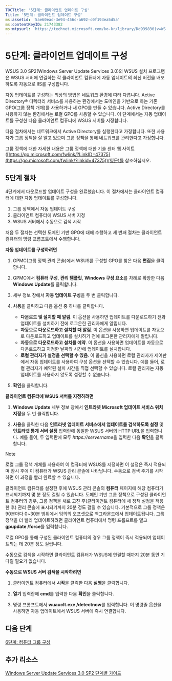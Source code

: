 ```yaml
---
TOCTitle: '5단계: 클라이언트 업데이트 구성'
Title: '5단계: 클라이언트 업데이트 구성'
ms:assetid: '5ae60ead-3e94-456c-a692-c0f193ea5d5a'
ms:contentKeyID: 21743382
ms:mtpsurl: 'https://technet.microsoft.com/ko-kr/library/Dd939830(v=WS.10)'
---
```


5단계: 클라이언트 업데이트 구성
===============================

WSUS 3.0 SP2(Windows Server Update Services 3.0)의 WSUS 설치 프로그램은 WSUS 서버에 연결하는 각 클라이언트 컴퓨터에 자동 업데이트의 최신 버전을 배포하도록 자동으로 IIS를 구성합니다.

자동 업데이트를 구성하는 최상의 방법은 네트워크 환경에 따라 다릅니다. Active Directory® 디렉터리 서비스를 사용하는 환경에서는 도메인을 기반으로 하는 기존 GPO(그룹 정책 개체)를 사용하거나 새 GPO를 만들 수 있습니다. Active Directory를 사용하지 않는 환경에서는 로컬 GPO를 사용할 수 있습니다. 이 단계에서는 자동 업데이트를 구성한 다음 클라이언트 컴퓨터에 WSUS 서버를 지정합니다.

다음 절차에서는 네트워크에서 Active Directory를 실행한다고 가정합니다. 또한 사용자가 그룹 정책을 잘 알고 있으며 그룹 정책을 통해 네트워크를 관리한다고 가정합니다.

그룹 정책에 대한 자세한 내용은 그룹 정책에 대한 기술 센터 웹 사이트([https://go.microsoft.com/fwlink/?LinkID=47375](https://go.microsoft.com/fwlink/?linkid=47375))(영문)를 참조하십시오.

5단계 절차
----------

4단계에서 다운로드할 업데이트 구성을 완료했습니다. 이 절차에서는 클라이언트 컴퓨터에 대한 자동 업데이트를 구성합니다.

1.  그룹 정책에서 자동 업데이트 구성
2.  클라이언트 컴퓨터에 WSUS 서버 지정
3.  WSUS 서버에서 수동으로 검색 시작

처음 두 절차는 선택한 도메인 기반 GPO에 대해 수행하고 세 번째 절차는 클라이언트 컴퓨터의 명령 프롬프트에서 수행합니다.

**자동 업데이트를 구성하려면**
1.  GPMC(그룹 정책 관리 콘솔)에서 WSUS를 구성할 GPO를 찾은 다음 **편집**을 클릭합니다.

2.  GPMC에서 **컴퓨터 구성**, **관리 템플릿**, **Windows 구성 요소**를 차례로 확장한 다음 **Windows Update**를 클릭합니다.

3.  세부 정보 창에서 **자동 업데이트 구성**을 두 번 클릭합니다.

4.  **사용**을 클릭하고 다음 옵션 중 하나를 클릭합니다.

    -   **다운로드 및 설치할 때 알림**. 이 옵션을 사용하면 업데이트를 다운로드하기 전과 업데이트를 설치하기 전에 로그온한 관리자에게 알립니다.
    -   **자동으로 다운로드하고 설치할 때 알림**. 이 옵션을 사용하면 업데이트를 자동으로 다운로드하고 업데이트를 설치하기 전에 로그온한 관리자에게 알립니다.
    -   **자동으로 다운로드하고 설치를 예약**. 이 옵션을 사용하면 업데이트를 자동으로 다운로드하고 지정한 날짜와 시간에 업데이트를 설치합니다.
    -   **로컬 관리자가 설정을 선택할 수 있음**. 이 옵션을 사용하면 로컬 관리자가 제어판에서 자동 업데이트를 사용하여 구성 옵션을 선택할 수 있습니다. 예를 들어, 로컬 관리자가 예약된 설치 시간을 직접 선택할 수 있습니다. 로컬 관리자는 자동 업데이트를 사용하지 않도록 설정할 수 없습니다.

5.  **확인**을 클릭합니다.

**클라이언트 컴퓨터에 WSUS 서버를 지정하려면**
1.  **Windows Update** 세부 정보 창에서 **인트라넷 Microsoft 업데이트 서비스 위치 지정**을 두 번 클릭합니다.

2.  **사용**을 클릭한 다음 **인트라넷 업데이트 서비스에서 업데이트를 검색하도록 설정** 및 **인트라넷 통계 서버 설정** 입력란에 동일한 WSUS 서버의 HTTP URL을 입력합니다. 예를 들어, 두 입력란에 모두 *https://servername*을 입력한 다음 **확인**을 클릭합니다.

> [!NOTE]  
> 로컬 그룹 정책 개체를 사용하여 이 컴퓨터에 WSUS를 지정하면 이 설정은 즉시 적용되며 잠시 후에 이 컴퓨터가 WSUS 관리 콘솔에 나타납니다. 수동으로 검색 주기를 시작하면 이 과정을 빨리 완료할 수 있습니다.

클라이언트 컴퓨터를 설정한 후에 WSUS 관리 콘솔의 **컴퓨터** 페이지에 해당 컴퓨터가 표시되기까지 몇 분 정도 걸릴 수 있습니다. 도메인 기반 그룹 정책으로 구성된 클라이언트 컴퓨터의 경우, 그룹 정책을 새로 고친 후(클라이언트 컴퓨터에 새 정책 설정을 적용한 후) 관리 콘솔에 표시되기까지 20분 정도 걸릴 수 있습니다. 기본적으로 그룹 정책은 90분마다 0~30분 범위에서 임의의 오프셋으로 백그라운드에서 업데이트됩니다. 그룹 정책을 더 빨리 업데이트하려면 클라이언트 컴퓨터에서 명령 프롬프트를 열고 **gpupdate /force**를 입력합니다.

로컬 GPO를 통해 구성된 클라이언트 컴퓨터의 경우 그룹 정책이 즉시 적용되며 업데이트되는 데 20분 정도 걸립니다.

수동으로 검색을 시작하면 클라이언트 컴퓨터가 WSUS에 연결할 때까지 20분 동안 기다릴 필요가 없습니다.

**수동으로 WSUS 서버 검색을 시작하려면**
1.  클라이언트 컴퓨터에서 **시작**을 클릭한 다음 **실행**을 클릭합니다.

2.  **열기** 입력란에 **cmd**를 입력한 다음 **확인**을 클릭합니다.

3.  명령 프롬프트에서 **wuauclt.exe /detectnow**를 입력합니다. 이 명령줄 옵션을 사용하면 자동 업데이트에서 WSUS 서버에 즉시 연결합니다.

다음 단계
---------

[6단계: 컴퓨터 그룹 구성](https://technet.microsoft.com/70518732-2179-4e41-9609-7f9999867f41)

추가 리소스
-----------

[Windows Server Update Services 3.0 SP2 단계별 가이드](https://technet.microsoft.com/4b504edc-93b3-45b0-a7e8-d0107f1a4442)
